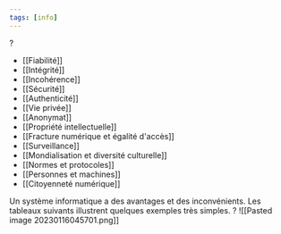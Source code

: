 ```yaml
---
tags: [info]
---
```


?
- [[Fiabilité]]
- [[Intégrité]]
- [[Incohérence]]
- [[Sécurité]]
- [[Authenticité]]
- [[Vie privée]]
- [[Anonymat]]
- [[Propriété intellectuelle]]
- [[Fracture numérique et égalité d'accès]]
- [[Surveillance]]
- [[Mondialisation et diversité culturelle]]
- [[Normes et protocoles]]
- [[Personnes et machines]]
- [[Citoyenneté numérique]]

Un système informatique a des avantages et des inconvénients. Les tableaux suivants illustrent quelques exemples très simples.
?
![[Pasted image 20230116045701.png]]